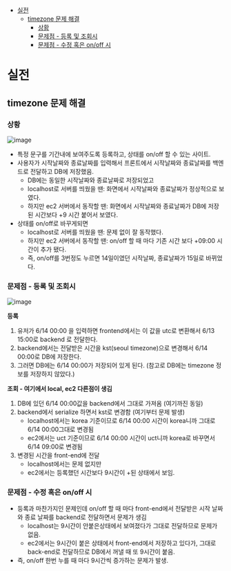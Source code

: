 - [실전](#실전)
  - [timezone 문제 해결](#timezone-문제-해결)
    - [상황](#상황)
    - [문제점 - 등록 및 조회시](#문제점---등록-및-조회시)
    - [문제점 - 수정 혹은 on/off 시](#문제점---수정-혹은-onoff-시)


# 실전 


## timezone 문제 해결 

### 상황

![image](https://github.com/sinkyoungdeok/TIL/assets/28394879/0baee68f-e38f-42ff-b044-7b0ee86a73b6)
- 특정 문구를 기간내에 보여주도록 등록하고, 상태를 on/off 할 수 있는 사이트.
- 사용자가 시작날짜와 종료날짜를 입력해서 프론트에서 시작날짜와 종료날짜를 백엔드로 전달하고 DB에 저장했음.
  - DB에는 동일한 시작날짜와 종료날짜로 저장되었고
  - localhost로 서버를 띄웠을 땐: 화면에서 시작날짜와 종료날짜가 정상적으로 보였다.
  - 하지만 ec2 서버에서 동작할 땐: 화면에서 시작날짜와 종료날짜가 DB에 저장된 시간보다 +9 시간 붙어서 보였다.
- 상태를 on/off로 바꾸게되면 
  - localhost로 서버를 띄웠을 땐: 문제 없이 잘 동작했다.
  - 하지만 ec2 서버에서 동작할 땐: on/off 할 때 마다 기존 시간 보다 +09:00 시간이 추가 됐다. 
  - 즉, on/off를 3번정도 누르면 14일이였던 시작날짜, 종료날짜가 15일로 바뀌었다.

### 문제점 - 등록 및 조회시

![image](https://github.com/sinkyoungdeok/TIL/assets/28394879/28564de7-41b8-4700-8794-a2e81bf20579)

**등록**
1. 유저가 6/14 00:00 을 입력하면 frontend에서는 이 값을 utc로 변환해서 6/13 15:00로 backend 로 전달한다.
2. backend에서는 전달받은 시간을 kst(seoul timezone)으로 변경해서 6/14 00:00로 DB에 저장한다.
3. 그러면 DB에는 6/14 00:00가 저장되어 있게 된다. (참고로 DB에는 timezone 정보를 저장하지 않았다.)

**조회 - 여기에서 local, ec2 다른점이 생김**
1. DB에 있던 6/14 00:00값을 backend에서 그대로 가져옴 (여기까진 동일)
2. backend에서 serialize 하면서 kst로 변경함 (여기부터 문제 발생)
   - localhost에서는 korea 기준이므로 6/14 00:00 시간이 korea니까 그대로 6/14 00:00그대로 변경됨
   - ec2에서는 uct 기준이므로 6/14 00:00 시간이 uct니까 korea로 바꾸면서 6/14 09:00로 변경됨
3. 변경된 시간을 front-end에 전달 
   - localhost에서는 문제 없지만
   - ec2에서는 등록했던 시간보다 9시간이 +된 상태에서 보임. 

### 문제점 - 수정 혹은 on/off 시
- 등록과 마찬가지인 문제인데 on/off 할 때 마다 front-end에서 전달받은 시작 날짜와 종료 날짜를 backend로 전달하면서 문제가 생김
  - localhost는 9시간이 안붙은상태에서 보여졌다가 그대로 전달하므로 문제가 없음.
  - ec2에서는 9시간이 붙은 상태에서 front-end에서 저장하고 있다가, 그대로 back-end로 전달하므로 DB에서 꺼낼 때 또 9시간이 붙음.
- 즉, on/off 한번 누를 때 마다 9시간씩 증가하는 문제가 발생.